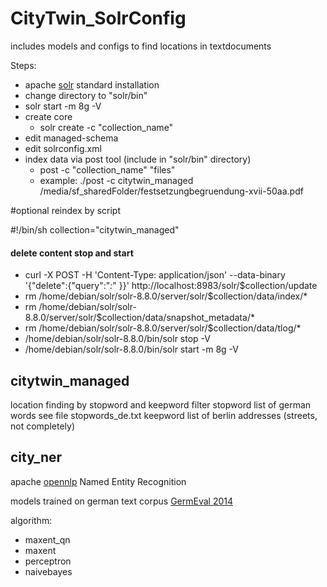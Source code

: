 # CityTwin_SolrConfig
includes models and configs to find locations in textdocuments

Steps:

- apache [solr](https://solr.apache.org/guide/8_8/solr-tutorial.html) standard installation
- change directory to "solr/bin"
- solr start -m 8g -V
- create core
  - solr create -c "collection_name"
- edit managed-schema
- edit solrconfig.xml
- index data via post tool (include in "solr/bin" directory)
  - post -c "collection_name" "files"
  - example: ./post -c citytwin_managed /media/sf_sharedFolder/festsetzungbegruendung-xvii-50aa.pdf


#optional reindex by script

#!/bin/sh
collection="citytwin_managed"

#### delete content stop and start
- curl -X POST -H 'Content-Type: application/json' --data-binary '{"delete":{"query":"*:*" }}' http://localhost:8983/solr/$collection/update
- rm /home/debian/solr/solr-8.8.0/server/solr/$collection/data/index/*
- rm /home/debian/solr/solr-8.8.0/server/solr/$collection/data/snapshot_metadata/*
- rm /home/debian/solr/solr-8.8.0/server/solr/$collection/data/tlog/*
- /home/debian/solr/solr-8.8.0/bin/solr stop -V
- /home/debian/solr/solr-8.8.0/bin/solr start -m 8g -V
    

## citytwin_managed 

location finding by stopword and keepword filter
stopword list of german words see file stopwords_de.txt
keepword list of berlin addresses (streets, not completely)

## city_ner
apache [opennlp](https://opennlp.apache.org/docs/1.5.3/manual/opennlp.html#tools.namefind.recognition) Named Entity Recognition

models trained on german text corpus [GermEval 2014](https://sites.google.com/site/germeval2014ner/)

algorithm: 
- maxent_qn
- maxent
- perceptron
- naivebayes






